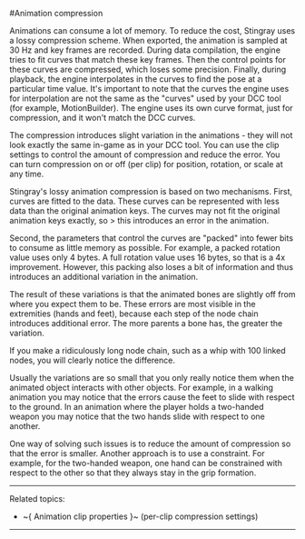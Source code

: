 #Animation compression

Animations can consume a lot of memory. To reduce the cost, Stingray uses a lossy compression scheme. When exported, the animation is sampled at 30 Hz and key frames are recorded. During data compilation, the engine tries to fit curves that match these key frames. Then the control points for these curves are compressed, which loses some precision. Finally, during playback, the engine interpolates in the curves to find the pose at a particular time value.
It's important to note that the curves the engine uses for interpolation are not the same as the "curves" used by your DCC tool (for example, MotionBuilder). The engine uses its own curve format, just for compression, and it won't match the DCC curves.

The compression introduces slight variation in the animations - they will not look exactly the same in-game as in your DCC tool. You can use the clip settings to control the amount of compression and reduce the error. You can turn compression on or off (per clip) for position, rotation, or scale at any time.

Stingray's lossy animation compression is based on two mechanisms. First, curves are fitted to the data. These curves can be represented with less data than the original animation keys. The curves may not fit the original animation keys exactly, so > this introduces an error in the animation.

Second, the parameters that control the curves are "packed" into fewer bits to consume as little memory as possible. For example, a packed rotation value uses only 4 bytes. A full rotation value uses 16 bytes, so that is a 4x improvement. However, this packing also loses a bit of information and thus introduces an additional variation in the animation.

The result of these variations is that the animated bones are slightly off from where you  expect them to be. These errors are most visible in the extremities (hands and feet), because each step of the node chain introduces additional error. The more parents a bone has, the greater the variation.

If you make a ridiculously long node chain, such as a whip with 100 linked nodes, you will clearly notice the difference.

Usually the variations are so small that you only really notice them when the animated object interacts with other objects. For example, in a walking animation you may notice that the errors cause the feet to slide with respect to the ground. In an animation where the player holds a two-handed weapon you may notice that the two hands slide with respect to one another.

One way of solving such issues is to reduce the amount of compression so that the error is smaller. Another approach is to use a constraint. For example, for the two-handed weapon, one hand can be constrained with respect to the other so that they always stay in the grip formation.

---
Related topics:
- ~{ Animation clip properties }~ (per-clip compression settings)
---
